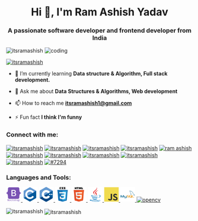 <h1 align="center">Hi 👋, I'm Ram Ashish Yadav</h1>
<h3 align="center">A passionate software developer and frontend developer from India</h3>
<img align="right" alt="coding" width="400" src="https://camo.githubusercontent.com/5ddf73ad3a205111cf8c686f687fc216c2946a75005718c8da5b837ad9de78c9/68747470733a2f2f7468756d62732e6766796361742e636f6d2f4576696c4e657874446576696c666973682d736d616c6c2e676966">

<p align="left"> <img src="https://komarev.com/ghpvc/?username=itsramashish&label=Profile%20views&color=0e75b6&style=flat" alt="itsramashish" /> </p>

<p align="left"> <a href="https://twitter.com/itsramashish" target="blank"><img src="https://img.shields.io/twitter/follow/itsramashish?logo=twitter&style=for-the-badge" alt="itsramashish" /></a> </p>

- 🌱 I’m currently learning **Data structure & Algorithm, Full stack development.**

- 💬 Ask me about **Data Structures & Algorithms, Web development**

- 📫 How to reach me **itsramashish1@gmail.com**

- ⚡ Fun fact **I think I'm funny**

<h3 align="left">Connect with me:</h3>
<p align="left">
<a href="https://twitter.com/itsramashish" target="blank"><img align="center" src="https://raw.githubusercontent.com/rahuldkjain/github-profile-readme-generator/master/src/images/icons/Social/twitter.svg" alt="itsramashish" height="30" width="40" /></a>
<a href="https://linkedin.com/in/itsramashish" target="blank"><img align="center" src="https://raw.githubusercontent.com/rahuldkjain/github-profile-readme-generator/master/src/images/icons/Social/linked-in-alt.svg" alt="itsramashish" height="30" width="40" /></a>
<a href="https://fb.com/itsramashish" target="blank"><img align="center" src="https://raw.githubusercontent.com/rahuldkjain/github-profile-readme-generator/master/src/images/icons/Social/facebook.svg" alt="itsramashish" height="30" width="40" /></a>
<a href="https://instagram.com/itsramashish" target="blank"><img align="center" src="https://raw.githubusercontent.com/rahuldkjain/github-profile-readme-generator/master/src/images/icons/Social/instagram.svg" alt="itsramashish" height="30" width="40" /></a>
<a href="https://www.youtube.com/c/ram ashish" target="blank"><img align="center" src="https://raw.githubusercontent.com/rahuldkjain/github-profile-readme-generator/master/src/images/icons/Social/youtube.svg" alt="ram ashish" height="30" width="40" /></a>
<a href="https://www.codechef.com/users/itsramashish" target="blank"><img align="center" src="https://cdn.jsdelivr.net/npm/simple-icons@3.1.0/icons/codechef.svg" alt="itsramashish" height="30" width="40" /></a>
<a href="https://www.hackerrank.com/itsramashish" target="blank"><img align="center" src="https://raw.githubusercontent.com/rahuldkjain/github-profile-readme-generator/master/src/images/icons/Social/hackerrank.svg" alt="itsramashish" height="30" width="40" /></a>
<a href="https://codeforces.com/profile/itsramashish" target="blank"><img align="center" src="https://raw.githubusercontent.com/rahuldkjain/github-profile-readme-generator/master/src/images/icons/Social/codeforces.svg" alt="itsramashish" height="30" width="40" /></a>
<a href="https://www.leetcode.com/itsramashish" target="blank"><img align="center" src="https://raw.githubusercontent.com/rahuldkjain/github-profile-readme-generator/master/src/images/icons/Social/leet-code.svg" alt="itsramashish" height="30" width="40" /></a>
<a href="https://auth.geeksforgeeks.org/user/itsramashish" target="blank"><img align="center" src="https://raw.githubusercontent.com/rahuldkjain/github-profile-readme-generator/master/src/images/icons/Social/geeks-for-geeks.svg" alt="itsramashish" height="30" width="40" /></a>
<a href="https://discord.gg/#7294" target="blank"><img align="center" src="https://raw.githubusercontent.com/rahuldkjain/github-profile-readme-generator/master/src/images/icons/Social/discord.svg" alt="#7294" height="30" width="40" /></a>
</p>

<h3 align="left">Languages and Tools:</h3>
<p align="left"> <a href="https://getbootstrap.com" target="_blank" rel="noreferrer"> <img src="https://raw.githubusercontent.com/devicons/devicon/master/icons/bootstrap/bootstrap-plain-wordmark.svg" alt="bootstrap" width="40" height="40"/> </a> <a href="https://www.cprogramming.com/" target="_blank" rel="noreferrer"> <img src="https://raw.githubusercontent.com/devicons/devicon/master/icons/c/c-original.svg" alt="c" width="40" height="40"/> </a> <a href="https://www.w3schools.com/cpp/" target="_blank" rel="noreferrer"> <img src="https://raw.githubusercontent.com/devicons/devicon/master/icons/cplusplus/cplusplus-original.svg" alt="cplusplus" width="40" height="40"/> </a> <a href="https://www.w3schools.com/css/" target="_blank" rel="noreferrer"> <img src="https://raw.githubusercontent.com/devicons/devicon/master/icons/css3/css3-original-wordmark.svg" alt="css3" width="40" height="40"/> </a> <a href="https://www.w3.org/html/" target="_blank" rel="noreferrer"> <img src="https://raw.githubusercontent.com/devicons/devicon/master/icons/html5/html5-original-wordmark.svg" alt="html5" width="40" height="40"/> </a> <a href="https://www.java.com" target="_blank" rel="noreferrer"> <img src="https://raw.githubusercontent.com/devicons/devicon/master/icons/java/java-original.svg" alt="java" width="40" height="40"/> </a> <a href="https://developer.mozilla.org/en-US/docs/Web/JavaScript" target="_blank" rel="noreferrer"> <img src="https://raw.githubusercontent.com/devicons/devicon/master/icons/javascript/javascript-original.svg" alt="javascript" width="40" height="40"/> </a> <a href="https://www.mysql.com/" target="_blank" rel="noreferrer"> <img src="https://raw.githubusercontent.com/devicons/devicon/master/icons/mysql/mysql-original-wordmark.svg" alt="mysql" width="40" height="40"/> </a> <a href="https://opencv.org/" target="_blank" rel="noreferrer"> <img src="https://www.vectorlogo.zone/logos/opencv/opencv-icon.svg" alt="opencv" width="40" height="40"/> </a> </p>

<p><img align="left" src="https://github-readme-stats.vercel.app/api/top-langs?username=itsramashish&show_icons=true&locale=en&layout=compact" alt="itsramashish" /></p>

<p>&nbsp;<img align="center" src="https://github-readme-stats.vercel.app/api?username=itsramashish&show_icons=true&locale=en" alt="itsramashish" /></p>

